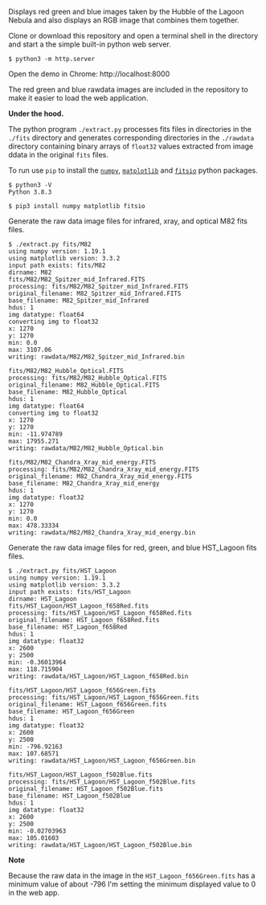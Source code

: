 Displays red green and blue images taken by the Hubble of the Lagoon Nebula
and also displays an RGB image that combines them together.

Clone or download this repository and open a terminal shell in the directory
and start a the simple built-in python web server.

```
$ python3 -m http.server
```

Open the demo in Chrome: http://localhost:8000

The red green and blue rawdata images are included in the repository to make it
easier to load the web application.

**Under the hood.**

The python program `./extract.py` processes fits files in directories in the `./fits` directory and generates corresponding directories in the `./rawdata` directory containing binary arrays of `float32` values extracted from image ddata in the original `fits` files.

To run use `pip`
to install the [`numpy`](https://numpy.org/), [`matplotlib`](https://matplotlib.org/) and [`fitsio`](https://github.com/esheldon/fitsio)
python packages.

```
$ python3 -V
Python 3.8.3

$ pip3 install numpy matplotlib fitsio
```

Generate the raw data image files for infrared, xray, and optical M82 fits files.

```
$ ./extract.py fits/M82
using numpy version: 1.19.1
using matplotlib version: 3.3.2
input path exists: fits/M82
dirname: M82
fits/M82/M82_Spitzer_mid_Infrared.FITS
processing: fits/M82/M82_Spitzer_mid_Infrared.FITS
original_filename: M82_Spitzer_mid_Infrared.FITS
base_filename: M82_Spitzer_mid_Infrared
hdus: 1
img datatype: float64
converting img to float32
x: 1270
y: 1270
min: 0.0
max: 3107.06
writing: rawdata/M82/M82_Spitzer_mid_Infrared.bin

fits/M82/M82_Hubble_Optical.FITS
processing: fits/M82/M82_Hubble_Optical.FITS
original_filename: M82_Hubble_Optical.FITS
base_filename: M82_Hubble_Optical
hdus: 1
img datatype: float64
converting img to float32
x: 1270
y: 1270
min: -11.974789
max: 17955.271
writing: rawdata/M82/M82_Hubble_Optical.bin

fits/M82/M82_Chandra_Xray_mid_energy.FITS
processing: fits/M82/M82_Chandra_Xray_mid_energy.FITS
original_filename: M82_Chandra_Xray_mid_energy.FITS
base_filename: M82_Chandra_Xray_mid_energy
hdus: 1
img datatype: float32
x: 1270
y: 1270
min: 0.0
max: 478.33334
writing: rawdata/M82/M82_Chandra_Xray_mid_energy.bin
```

Generate the raw data image files for red, green, and blue HST_Lagoon fits files.

```
$ ./extract.py fits/HST_Lagoon
using numpy version: 1.19.1
using matplotlib version: 3.3.2
input path exists: fits/HST_Lagoon
dirname: HST_Lagoon
fits/HST_Lagoon/HST_Lagoon_f658Red.fits
processing: fits/HST_Lagoon/HST_Lagoon_f658Red.fits
original_filename: HST_Lagoon_f658Red.fits
base_filename: HST_Lagoon_f658Red
hdus: 1
img datatype: float32
x: 2600
y: 2500
min: -0.36013964
max: 118.715904
writing: rawdata/HST_Lagoon/HST_Lagoon_f658Red.bin

fits/HST_Lagoon/HST_Lagoon_f656Green.fits
processing: fits/HST_Lagoon/HST_Lagoon_f656Green.fits
original_filename: HST_Lagoon_f656Green.fits
base_filename: HST_Lagoon_f656Green
hdus: 1
img datatype: float32
x: 2600
y: 2500
min: -796.92163
max: 107.68571
writing: rawdata/HST_Lagoon/HST_Lagoon_f656Green.bin

fits/HST_Lagoon/HST_Lagoon_f502Blue.fits
processing: fits/HST_Lagoon/HST_Lagoon_f502Blue.fits
original_filename: HST_Lagoon_f502Blue.fits
base_filename: HST_Lagoon_f502Blue
hdus: 1
img datatype: float32
x: 2600
y: 2500
min: -0.02703963
max: 105.01603
writing: rawdata/HST_Lagoon/HST_Lagoon_f502Blue.bin
```

**Note**

Because the raw data in the image in the `HST_Lagoon_f656Green.fits` has a minimum
value of about -796 I'm setting the minimum displayed value to 0 in the web app.
